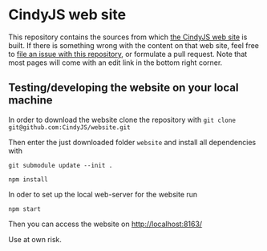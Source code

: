 # CindyJS web site

This repository contains the sources from which
[the CindyJS web site](http://cindyjs.org/) is built.
If there is something wrong with the content on that web site,
feel free to
[file an issue with this repository](https://github.com/CindyJS/website/issues),
or formulate a pull request.
Note that most pages will come with an edit link in the bottom right corner.

## Testing/developing the website on your local machine

In order to download the website clone the repository with
`git clone git@github.com:CindyJS/website.git`

Then enter the just downloaded folder `website` and install all dependencies with

`git submodule update --init .`

`npm install`

In oder to set up the local web-server for the website run

`npm start`

Then you can access the website on [http://localhost:8163/](http://localhost:8163/)

Use at own risk.
